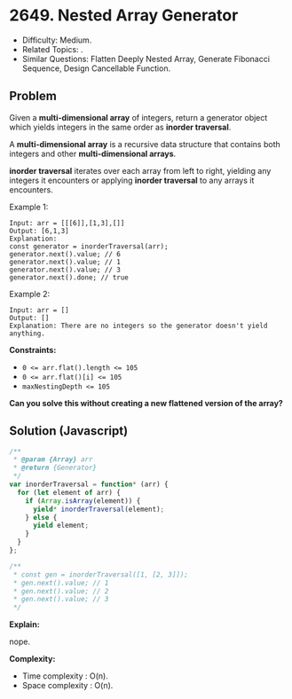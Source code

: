 # 2649. Nested Array Generator

- Difficulty: Medium.
- Related Topics: .
- Similar Questions: Flatten Deeply Nested Array, Generate Fibonacci Sequence, Design Cancellable Function.

## Problem

Given a **multi-dimensional array** of integers, return a generator object which yields integers in the same order as **inorder traversal**.

A **multi-dimensional array** is a recursive data structure that contains both integers and other **multi-dimensional arrays**.

**inorder traversal** iterates over each array from left to right, yielding any integers it encounters or applying **inorder traversal** to any arrays it encounters.

Example 1:

```
Input: arr = [[[6]],[1,3],[]]
Output: [6,1,3]
Explanation:
const generator = inorderTraversal(arr);
generator.next().value; // 6
generator.next().value; // 1
generator.next().value; // 3
generator.next().done; // true
```

Example 2:

```
Input: arr = []
Output: []
Explanation: There are no integers so the generator doesn't yield anything.
```

**Constraints:**

- `0 <= arr.flat().length <= 105`
- `0 <= arr.flat()[i] <= 105`
- `maxNestingDepth <= 105`

**Can you solve this without creating a new flattened version of the array?**

## Solution (Javascript)

```javascript
/**
 * @param {Array} arr
 * @return {Generator}
 */
var inorderTraversal = function* (arr) {
  for (let element of arr) {
    if (Array.isArray(element)) {
      yield* inorderTraversal(element);
    } else {
      yield element;
    }
  }
};

/**
 * const gen = inorderTraversal([1, [2, 3]]);
 * gen.next().value; // 1
 * gen.next().value; // 2
 * gen.next().value; // 3
 */
```

**Explain:**

nope.

**Complexity:**

- Time complexity : O(n).
- Space complexity : O(n).
